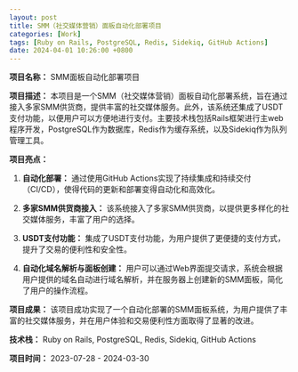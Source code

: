```yaml
---
layout: post
title: SMM（社交媒体营销）面板自动化部署项目
categories: [Work]
tags: [Ruby on Rails, PostgreSQL, Redis, Sidekiq, GitHub Actions]
date: 2024-04-01 10:26:00 +0800
---
```

**项目名称：** SMM面板自动化部署项目

**项目描述：** 本项目是一个SMM（社交媒体营销）面板自动化部署系统，旨在通过接入多家SMM供货商，提供丰富的社交媒体服务。此外，该系统还集成了USDT支付功能，以便用户可以方便地进行支付。主要技术栈包括Rails框架进行主web程序开发，PostgreSQL作为数据库，Redis作为缓存系统，以及Sidekiq作为队列管理工具。

**项目亮点：**
1. **自动化部署：** 通过使用GitHub Actions实现了持续集成和持续交付（CI/CD），使得代码的更新和部署变得自动化和高效化。
  
2. **多家SMM供货商接入：** 该系统接入了多家SMM供货商，以提供更多样化的社交媒体服务，丰富了用户的选择。
  
3. **USDT支付功能：** 集成了USDT支付功能，为用户提供了更便捷的支付方式，提升了交易的便利性和安全性。
  
4. **自动化域名解析与面板创建：** 用户可以通过Web界面提交请求，系统会根据用户提供的域名自动进行域名解析，并在服务器上创建新的SMM面板，简化了用户的操作流程。

**项目成果：** 该项目成功实现了一个自动化部署的SMM面板系统，为用户提供了丰富的社交媒体服务，并在用户体验和交易便利性方面取得了显著的改进。

**技术栈：** Ruby on Rails, PostgreSQL, Redis, Sidekiq, GitHub Actions

**项目时间：** 2023-07-28 - 2024-03-30
